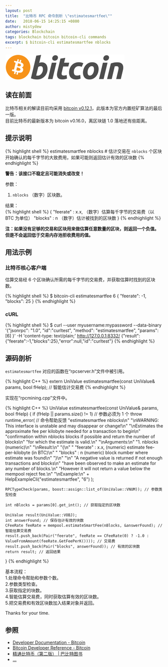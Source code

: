```yaml
---
layout: post
title:  "比特币 RPC 命令剖析 \"estimatesmartfee\""
date:   2018-06-15 14:25:15 +0800
author: mistydew
categories: Blockchain
tags: blockchain bitcoin bitcoin-cli commands
excerpt: $ bitcoin-cli estimatesmartfee nblocks
---
```

![bitcoin](/images/20180504/bitcoin.svg)

## 读在前面
比特币相关的解读目前均采用 [bitcoin v0.12.1](https://github.com/bitcoin/bitcoin/tree/v0.12.1)，此版本为官方内置挖矿算法的最后一版。<br>
目前比特币的最新版本为 bitcoin v0.16.0，离区块链 1.0 落地还有些距离。

## 提示说明

{% highlight shell %}
estimatesmartfee nblocks # 估计交易在 `nblocks` 个区块开始确认的每千字节的大致费用，如果可能则返回估计有效的区块数
{% endhighlight %}

**警告：该接口不稳定且可能消失或改变！**

参数：<br>
1. `nblocks` （数字）区块数。

结果：<br>
{% highlight shell %}
{
  "feerate" : x.x,     （数字）估算每千字节的交易费（以 BTC 为单位）
  "blocks" : n         （数字）估计被找到的区块数
}
{% endhighlight %}

**注：如果没有足够的交易和区块用来做估算任意数量的区块，则返回一个负值。<br>
但是不会返回低于交易内存池拒收费用的值。**

## 用法示例

### 比特币核心客户端

估算交易经 6 个区块确认所需的每千字节的交易费，并获取估算时找到的区块数。

{% highlight shell %}
$ bitcoin-cli estimatesmartfee 6
{
  "feerate": -1,
  "blocks": 25
}
{% endhighlight %}

### cURL

{% highlight shell %}
$ curl --user myusername:mypassword --data-binary '{"jsonrpc": "1.0", "id":"curltest", "method": "estimatesmartfee", "params": [6] }' -H 'content-type: text/plain;' http://127.0.0.1:8332/
{"result":{"feerate":-1,"blocks":25},"error":null,"id":"curltest"}
{% endhighlight %}

## 源码剖析
`estimatesmartfee` 对应的函数在“rpcserver.h”文件中被引用。

{% highlight C++ %}
extern UniValue estimatesmartfee(const UniValue& params, bool fHelp); // 智能估计交易费
{% endhighlight %}

实现在“rpcmining.cpp”文件中。

{% highlight C++ %}
UniValue estimatesmartfee(const UniValue& params, bool fHelp)
{
    if (fHelp || params.size() != 1) // 参数必须为 1 个
        throw runtime_error( // 命令帮助反馈
            "estimatesmartfee nblocks\n"
            "\nWARNING: This interface is unstable and may disappear or change!\n"
            "\nEstimates the approximate fee per kilobyte needed for a transaction to begin\n"
            "confirmation within nblocks blocks if possible and return the number of blocks\n"
            "for which the estimate is valid.\n"
            "\nArguments:\n"
            "1. nblocks     (numeric)\n"
            "\nResult:\n"
            "{\n"
            "  \"feerate\" : x.x,     (numeric) estimate fee-per-kilobyte (in BTC)\n"
            "  \"blocks\" : n         (numeric) block number where estimate was found\n"
            "}\n"
            "\n"
            "A negative value is returned if not enough transactions and blocks\n"
            "have been observed to make an estimate for any number of blocks.\n"
            "However it will not return a value below the mempool reject fee.\n"
            "\nExample:\n"
            + HelpExampleCli("estimatesmartfee", "6")
            );

    RPCTypeCheck(params, boost::assign::list_of(UniValue::VNUM)); // 参数类型检查

    int nBlocks = params[0].get_int(); // 获取指定的区块数

    UniValue result(UniValue::VOBJ);
    int answerFound; // 保存估计有效的块数
    CFeeRate feeRate = mempool.estimateSmartFee(nBlocks, &answerFound); // 智能估算交易费
    result.push_back(Pair("feerate", feeRate == CFeeRate(0) ? -1.0 : ValueFromAmount(feeRate.GetFeePerK()))); // 交易费
    result.push_back(Pair("blocks", answerFound)); // 有效的区块数
    return result; // 返回结果
}
{% endhighlight %}

基本流程：<br>
1.处理命令帮助和参数个数。<br>
2.参数类型检查。<br>
3.获取指定的块数。<br>
4.智能估算交易费，同时获取估算有效的区块数。<br>
5.把交易费和有效区块数加入结果对象并返回。

Thanks for your time.

## 参照
* [Developer Documentation - Bitcoin](https://bitcoin.org/en/developer-documentation)
* [Bitcoin Developer Reference - Bitcoin](https://bitcoin.org/en/developer-reference#estimatesmartfee)
* [精通比特币（第二版） \| 巴比特图书](http://book.8btc.com/masterbitcoin2cn)
* [...](https://github.com/mistydew/blockchain)
